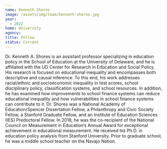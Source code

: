 ```yaml
---
name: Kenneth Shores
image: /assets/img/team/kenneth-shores.jpg
year:
  - 2022
home: University
agency:
title: Fellow
status: Current
---
```

Dr. Kenneth A. Shores is an assistant professor specializing in education policy in the School of Education at the University of Delaware, and he is affiliated with the UD Center for Research in Education and Social Policy. His research is focused on educational inequality and encompasses both descriptive and causal inference. To this end, his work addresses racial/ethnic and socioeconomic inequality in test scores, school disciplinary policy, classification systems, and school resources. In addition, he has examined how improvements to school finance systems can reduce educational inequality and how vulnerabilities in school finance systems can contribute to it. Dr. Shores was a National Academy of Education/Spencer Dissertation Fellow, a Philanthropy and Civic Society Fellow, a Stanford Graduate Fellow, and an Institute of Education Sciences (IES) Predoctoral Fellow. In 2018, he was the co-recipient of the National Council on Measurement in Education’s Annual Award for exceptional achievement in educational measurement. He received his Ph.D. in education policy analysis from Stanford University. Prior to graduate school, he was a middle school teacher on the Navajo Nation.
